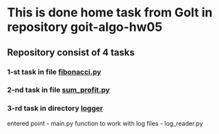 # This is done home task from GoIt in repository goit-algo-hw05

## Repository consist of 4 tasks

### 1-st task in file [fibonacci.py](https://github.com/dualspectre/goit-algo-hw-05/blob/main/fibonacci.py)
### 2-nd task in file [sum_profit.py](https://github.com/dualspectre/goit-algo-hw-05/blob/main/sum_profit.py)
### 3-rd task in directory [logger](https://github.com/dualspectre/goit-algo-hw-05/tree/main/logger)
entered point - main.py
function to work with log files - log_reader.py
